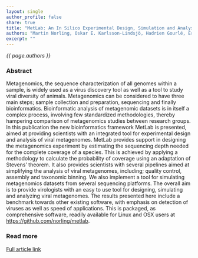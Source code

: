 ```yaml
---
layout: single
author_profile: false
share: true
title: "MetLab: An In Silico Experimental Design, Simulation and Analysis Tool for Viral Metagenomics Studies"
authors: "Martin Norling, Oskar E. Karlsson-Lindsjö, Hadrien Gourlé, Erik Bongcam-Rudloff, Juliette Hayer"
excerpt: ""
---
```


*{{ page.authors }}*

### Abstract

Metagenomics, the sequence characterization of all genomes within a sample, is
widely used as a virus discovery tool as well as a tool to study viral
diversity of animals. Metagenomics can be considered to have three main steps;
sample collection and preparation, sequencing and finally bioinformatics.
Bioinformatic analysis of metagenomic datasets is in itself a complex process,
involving few standardized methodologies, thereby hampering comparison of
metagenomics studies between research groups. In this publication the new
bioinformatics framework MetLab is presented, aimed at providing scientists
with an integrated tool for experimental design and analysis of viral
metagenomes. MetLab provides support in designing the metagenomics experiment
by estimating the sequencing depth needed for the complete coverage of a
species. This is achieved by applying a methodology to calculate the
probability of coverage using an adaptation of Stevens’ theorem. It also
provides scientists with several pipelines aimed at simplifying the analysis
of viral metagenomes, including; quality control, assembly and taxonomic
binning. We also implement a tool for simulating metagenomics datasets from
several sequencing platforms. The overall aim is to provide virologists with
an easy to use tool for designing, simulating and analyzing viral metagenomes.
The results presented here include a benchmark towards other existing software,
with emphasis on detection of viruses as well as speed of applications. This is
packaged, as comprehensive software, readily available for Linux and OSX users
at https://github.com/norling/metlab.

### Read more

[Full article link](http://journals.plos.org/plosone/article?id=10.1371/journal.pone.0160334)
